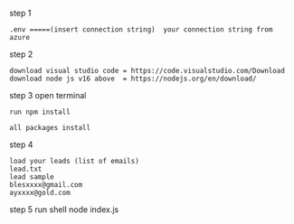 step 1

    .env =====(insert connection string)  your connection string from azure

step 2 

    download visual studio code = https://code.visualstudio.com/Download
    download node js v16 above  = https://nodejs.org/en/download/

step 3 
    open terminal
    
    run npm install

    all packages install

step 4

    load your leads (list of emails)
    lead.txt
    lead sample
    blesxxxx@gmail.com
    ayxxxx@gold.com

step 5
    run shell
    node index.js
